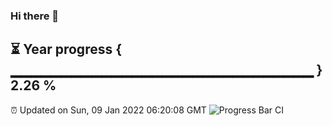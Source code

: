 ### Hi there 👋
⏳ Year progress { ▁▁▁▁▁▁▁▁▁▁▁▁▁▁▁▁▁▁▁▁▁▁▁▁▁▁▁▁▁▁ } 2.26 %
---
⏰ Updated on Sun, 09 Jan 2022 06:20:08 GMT
![Progress Bar CI](https://github.com/liununu/liununu/workflows/Progress%20Bar%20CI/badge.svg)
